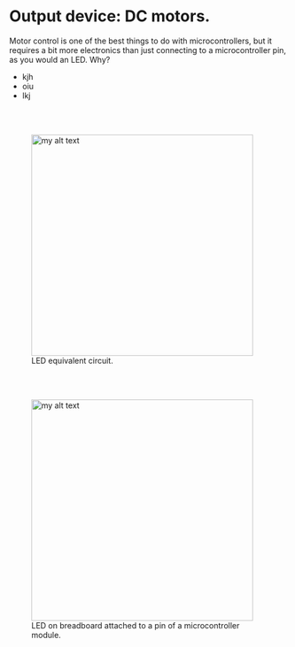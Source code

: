 # Output device:  DC motors.

Motor control is one of the best things to do with microcontrollers, but it requires a bit more electronics than just connecting to a microcontroller pin, as you would an LED.  Why?
 
- kjh
- oiu 
- lkj	

<br><br>


<figure>
  <img src="./images/led_circuit.png" width="400" alt="my alt text"/>
  <figcaption>LED equivalent circuit.</figcaption>
</figure>

<br><br>

<figure>
  <img src="./images/led_physical.jpg" width="400" alt="my alt text"/>
  <figcaption>LED on breadboard attached to a pin of a microcontroller module.</figcaption>
</figure>

